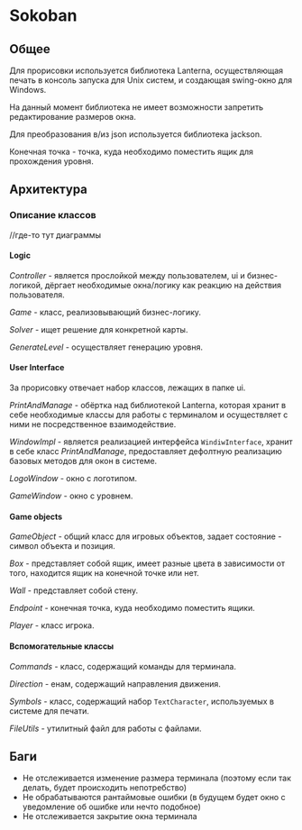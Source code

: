 # Sokoban

## Общее

Для прорисовки используется библиотека Lanterna, осуществляющая печать в консоль запуска для Unix систем, и создающая
swing-окно для Windows.

На данный момент библиотека не имеет возможности запретить редактирование размеров окна.

Для преобразования в/из json используется библиотека jackson.

Конечная точка - точка, куда необходимо поместить ящик для прохождения уровня.

## Архитектура

### Описание классов

//где-то тут диаграммы

#### Logic

_Controller_ - является прослойкой между пользователем, ui и бизнес-логикой, дёргает необходимые окна/логику как реакцию 
на действия пользователя.

_Game_ - класс, реализовывающий бизнес-логику.

_Solver_ - ищет решение для конкретной карты.

_GenerateLevel_ - осуществляет генерацию уровня.

#### User Interface

За прорисовку отвечает набор классов, лежащих в папке ui.

_PrintAndManage_ - обёртка над библиотекой Lanterna, которая хранит в себе необходимые классы для работы с терминалом и
осуществляет с ними не посредственное взаимодействие.

_WindowImpl_ - является реализацией интерфейса ``WindiwInterface``, хранит в себе класс _PrintAndManage_, предоставляет
дефолтную реализацию базовых методов для окон в системе.

_LogoWindow_ - окно с логотипом.

_GameWindow_ - окно с уровнем.

#### Game objects

_GameObject_ - общий класс для игровых объектов, задает состояние - символ объекта и позиция.

_Box_ - представляет собой ящик, имеет разные цвета в зависимости от того, находится ящик на конечной точке или нет.

_Wall_ - представляет собой стену.

_Endpoint_ - конечная точка, куда необходимо поместить ящики.

_Player_ - класс игрока.

#### Вспомогательные классы

_Commands_ - класс, содержащий команды для терминала.

_Direction_ - енам, содержащий направления движения.

_Symbols_ - класс, содержащий набор ``TextCharacter``, используемых в системе для печати.

_FileUtils_ - утилитный файл для работы с файлами.

## Баги

- Не отслеживается изменение размера терминала (поэтому если так делать, будет происходить непотребство)
- Не обрабатываются рантаймовые ошибки (в будущем будет окно с уведомление об ошибке или нечто подобное)
- Не отслеживается закрытие окна терминала
